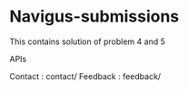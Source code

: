 # Navigus-submissions
This contains solution of problem 4 and 5

APIs 

Contact : contact/
Feedback : feedback/
